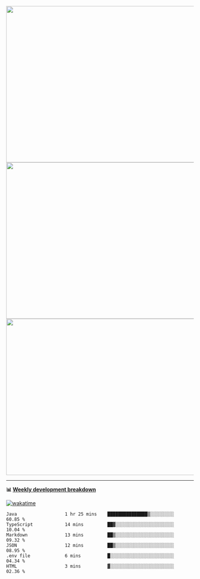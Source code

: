 <p float="left" align="middle"><img src="https://user-images.githubusercontent.com/56089155/195064669-12bd89bb-53c9-44b1-9fd8-993f93f585e1.png" width="600px" height="420px">
<img src="https://user-images.githubusercontent.com/56089155/195064706-c37aa3c8-f669-46c9-abba-1eadcbb910c5.png" width="600px" height="420px">
<img src="https://user-images.githubusercontent.com/56089155/195064753-0de674c7-4fc7-4831-a8a5-402e19cc77be.png" width="600px" height="420px"></p>

<hr />

**📊 [Weekly development breakdown](https://wakatime.com/@Ari24)**

[![wakatime](https://wakatime.com/badge/user/ca34c016-707f-4382-84cf-1823913a1423.svg)](https://wakatime.com/@ca34c016-707f-4382-84cf-1823913a1423)

<!--START_SECTION:waka-->

```text
Java                  1 hr 25 mins    ███████████████▒░░░░░░░░░   60.85 %
TypeScript            14 mins         ██▓░░░░░░░░░░░░░░░░░░░░░░   10.04 %
Markdown              13 mins         ██▒░░░░░░░░░░░░░░░░░░░░░░   09.32 %
JSON                  12 mins         ██▒░░░░░░░░░░░░░░░░░░░░░░   08.95 %
.env file             6 mins          █░░░░░░░░░░░░░░░░░░░░░░░░   04.34 %
HTML                  3 mins          ▓░░░░░░░░░░░░░░░░░░░░░░░░   02.36 %
```

<!--END_SECTION:waka-->
